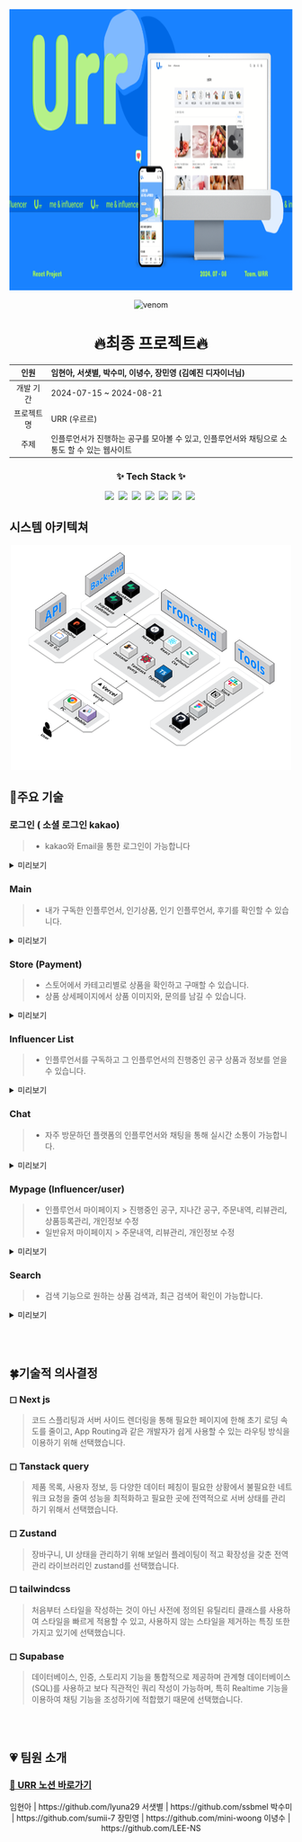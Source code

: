 
<img src="./readme-images/urr-Brochure-image 1.png"  width="100%" height="500"/>

<div align="center">

![venom](https://capsule-render.vercel.app/api?type=venom&height=200&text=URR&fontSize=70&color=0068E5&stroke=A1E06C&fontColor=A1E06C&strokeWidth=2)

</div>

<div align="center">
    
# 🔥최종 프로젝트🔥

</div>

<div align="center">
    
| 인원 | 임현아, 서샛별, 박수미, 이녕수, 장민영 (김예진 디자이너님)|
| :---: | :-- |
| 개발 기간 | 2024-07-15 ~ 2024-08-21 |
| 프로젝트 명 | URR (우르르) |
| 주제 | 인플루언서가 진행하는 공구를 모아볼 수 있고, 인플루언서와 채팅으로 소통도 할 수 있는 웹사이트 |


</div>

<h3 align="center">✨ Tech Stack ✨</h3>
<div align="center">
  <img src="https://img.shields.io/badge/typescript-007ACC.svg?style=for-the-badge&logo=typescript&logoColor=white" />&nbsp
  <img src="https://img.shields.io/badge/Next-black?style=for-the-badge&logo=next.js&logoColor=white" />&nbsp
  <img src="https://img.shields.io/badge/tailwindcss-1daabb.svg?style=for-the-badge&logo=tailwind-css&logoColor=white" />&nbsp 
  <img src="https://img.shields.io/badge/Supabase-3ECF8E?style=for-the-badge&logo=supabase&logoColor=white" />&nbsp
  <img src="https://img.shields.io/badge/vercel-%23000000.svg?style=for-the-badge&logo=vercel&logoColor=white" />&nbsp
  <img src="https://img.shields.io/badge/-React%20Query-FF4154?style=for-the-badge&logo=react%20query&logoColor=white" />&nbsp
  <img src="https://img.shields.io/badge/zustand-%23FF9900.svg?style=for-the-badge&logo=zustand&logoColor=white" />&nbsp
</div>

## 시스템 아키텍쳐
<div align="center">
    <img src="./readme-images/urr.png"  width="500" height="400"/>
</div>


<div>
    
## 📍주요 기술

</div>

### 로그인 ( 소셜 로그인 kakao)
> * kakao와 Email을 통한 로그인이 가능합니다
<details>
<summary>미리보기</summary>
<div markdown="1">

<img src="./readme-images/login2.png"  width="350" height="400"/>
<img src="./readme-images/login1.png"  width="650" height="400"/>

 <br>
</div>
</details>


### Main
> * 내가 구독한 인플루언서, 인기상품, 인기 인플루언서, 후기를 확인할 수 있습니다.

<details>
<summary>미리보기</summary>
<div markdown="1">

<img src="./readme-images/main1.png"  width="350" height="400"/>
<img src="./readme-images/main1-1.png"  width="650" height="400"/>

 <br>
</div>
</details>

### Store (Payment)
> * 스토어에서 카테고리별로 상품을 확인하고 구매할 수 있습니다.
> * 상품 상세페이지에서 상품 이미지와, 문의를 남길 수 있습니다.
<details>
<summary>미리보기</summary>
<div markdown="1">

<img src="./readme-images/store1-1.png"  width="350" height="400"/>
<img src="./readme-images/store1.png"  width="650" height="400"/>
<img src="./readme-images/store2-2.png"  width="350" height="450"/>
<img src="./readme-images/store2.png"  width="650" height="450"/>
<img src="./readme-images/store3-3.png"  width="350" height="450"/>
<img src="./readme-images/store3.png"  width="650" height="450"/>
<img src="./readme-images/store4-4.png"  width="350" height="450"/>
<img src="./readme-images/store4.png"  width="650" height="450"/>
<img src="./readme-images/store5-5.png"  width="350" height="450"/>
<img src="./readme-images/store5.png"  width="650" height="450"/>
 <br>
</div>
</details>


### Influencer List
> * 인플루언서를 구독하고 그 인플루언서의 진행중인 공구 상품과 정보를 얻을 수 있습니다.
<details>
<summary>미리보기</summary>
<div markdown="1">

<img src="./readme-images/inf1.png"  width="350" height="400"/>
<img src="./readme-images/inf1-1.png"  width="650" height="400"/>

 <br>
</div>
</details>


### Chat
> * 자주 방문하던 플랫폼의 인플루언서와 채팅을 통해 실시간 소통이 가능합니다.
<details>
<summary>미리보기</summary>
<div markdown="1">

<img src="./readme-images/chat1.png"  width="350" height="400"/>
<img src="./readme-images/chat1-1.png"  width="650" height="400"/>

 <br>
</div>
</details>


### Mypage (Influencer/user)
> * 인플루언서 마이페이지 > 진행중인 공구, 지나간 공구, 주문내역, 리뷰관리, 상품등록관리, 개인정보 수정
> * 일반유저 마이페이지 > 주문내역, 리뷰관리, 개인정보 수정
<details>
<summary>미리보기</summary>
<div markdown="1">

<img src="./readme-images/my1.png"  width="350" height="400"/>
<img src="./readme-images/my1-1.png"  width="650" height="400"/>
<img src="./readme-images/my2.png"  width="350" height="400"/>
<img src="./readme-images/my2-2.png"  width="650" height="400"/>
<img src="./readme-images/my3.png"  width="350" height="400"/>
<img src="./readme-images/my3-3.png"  width="650" height="400"/>

 <br>
</div>
</details>


### Search 
> * 검색 기능으로 원하는 상품 검색과, 최근 검색어 확인이 가능합니다.
<details>
<summary>미리보기</summary>
<div markdown="1">

<img src="./readme-images/search1-1.png"  width="350" height="400"/>
<img src="./readme-images/search1.png"  width="650" height="400"/>

 <br>
</div>
</details>


<br><br>


## 🍀기술적 의사결정

### ◻ Next js

> 코드 스플리팅과 서버 사이드 렌더링을 통해 필요한 페이지에 한해 초기 로딩 속도를 줄이고, App Routing과 같은 개발자가 쉽게 사용할 수 있는 라우팅 방식을 이용하기 위해 선택했습니다.


### ◻ Tanstack query

> 제품 목록, 사용자 정보, 등 다양한 데이터 페칭이 필요한 상황에서 불필요한 네트워크 요청을 줄여 성능을 최적화하고 필요한 곳에 전역적으로 서버 상태를 관리하기 위해서 선택했습니다.


### ◻ Zustand

> 장바구니, UI 상태을 관리하기 위해 보일러 플레이팅이 적고 확장성을 갖춘 전역 관리 라이브러리인 zustand를 선택했습니다.

### ◻ tailwindcss

> 처음부터 스타일을 작성하는 것이 아닌 사전에 정의된 유틸리티 클래스를 사용하여 스타일을 빠르게 적용할 수 있고, 사용하지 않는 스타일을 제거하는 특징 또한 가지고 있기에 선택했습니다.

### ◻ Supabase

> 데이터베이스, 인증, 스토리지 기능을 통합적으로 제공하며 관계형 데이터베이스(SQL)를 사용하고 보다 직관적인 쿼리 작성이 가능하며, 특히 Realtime 기능을 이용하여 채팅 기능을 조성하기에 적합했기 때문에 선택했습니다.     


<br><br>






## 💗 팀원 소개

### [👊 URR 노션 바로가기](https://teamsparta.notion.site/WRR-A04-d95d10d04cc341c5aee98df647ed2646)


<div align="center">
임현아 | https://github.com/lyuna29
서샛별 | https://github.com/ssbmel
박수미 | https://github.com/sumii-7 
장민영 | https://github.com/mini-woong 
이녕수 | https://github.com/LEE-NS
</div>
